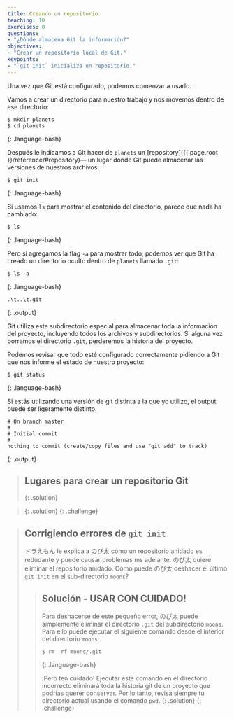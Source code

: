 ```yaml
---
title: Creando un repositorio
teaching: 10
exercises: 0
questions:
- "¿Dónde almacena Git la información?"
objectives:
- "Crear un repositorio local de Git."
keypoints:
- "`git init` inicializa un repositorio."
---
```


Una vez que Git está configurado,
podemos comenzar a usarlo.

Vamos a crear un directorio para nuestro trabajo y nos movemos dentro de ese directorio:

~~~
$ mkdir planets
$ cd planets
~~~
{: .language-bash}

Después le indicamos a Git hacer de `planets` un [repository]({{ page.root }}/reference/#repository)— un lugar donde
Git puede almacenar las versiones de nuestros archivos:

~~~
$ git init
~~~
{: .language-bash}

Si usamos `ls` para mostrar el contenido del directorio,
parece que nada ha cambiado:

~~~
$ ls
~~~
{: .language-bash}

Pero si agregamos la flag `-a` para mostrar todo,
podemos ver que Git ha creado un directorio oculto dentro de `planets` llamado `.git`:

~~~
$ ls -a
~~~
{: .language-bash}

~~~
.\t..\t.git
~~~
{: .output}

Git utiliza este subdirectorio especial para almacenar toda la información del proyecto, incluyendo todos los archivos y subdirectorios. Si alguna vez borramos el directorio `.git`,
perderemos la historia del proyecto.

Podemos revisar que todo esté configurado correctamente
pidiendo a Git que nos informe el estado de nuestro proyecto:

~~~
$ git status
~~~
{: .language-bash}

Si estás utilizando una versión de git distinta a la que yo utilizo, el output puede ser ligeramente distinto. 

~~~
# On branch master
#
# Initial commit
#
nothing to commit (create/copy files and use "git add" to track)
~~~
{: .output}

> ## Lugares para crear un repositorio Git
> {: .solution}












































> {: .solution}
{: .challenge}

> ## Corrigiendo errores de `git init`
> ドラえもん le explica a のび太 cómo un repositorio anidado es redudante y puede causar problemas ms adelante.
> のび太 quiere eliminar el repositorio anidado.
> Cómo puede のび太 deshacer el último `git init` en el sub-directorio `moons`?
>
> > ## Solución - USAR CON CUIDADO!
> >
> > Para deshacerse de este pequeño error, のび太 puede simplemente eliminar el directorio `.git`
> > del subdirectorio `moons`. Para ello puede ejecutar el siguiente comando desde el interior del directorio `moons`:
> >
> > ~~~
> > $ rm -rf moons/.git
> > ~~~
> > {: .language-bash}
> >
> > ¡Pero ten cuidado! Ejecutar este comando en el directorio incorrecto eliminará
> > toda la historia git de un proyecto que podrías querer conservar. 
> > Por lo tanto, revisa siempre tu directorio actual usando el comando `pwd`.
> {: .solution}
{: .challenge}

